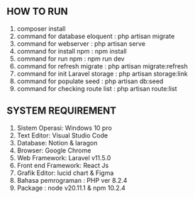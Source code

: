 ## HOW TO RUN

1. composer install
2. command for database eloquent : php artisan migrate
3. command for webserver : php artisan serve
4. command for install npm : npm install
5. command for run npm : npm run dev
6. command for refresh migrate : php artisan migrate:refresh
7. command for init Laravel storage : php artisan storage:link
8. command for populate seed : php artisan db:seed
9. command for checking route list : php artisan route:list


## SYSTEM REQUIREMENT

1.  Sistem Operasi: Windows 10 pro
2.  Text Editor: Visual Studio Code
3.  Database: Notion & laragon
4.  Browser: Google Chrome
5.  Web Framework: Laravel v11.5.0
6.  Front end Framework: React Js
7.  Grafik Editor: lucid chart & Figma
8.  Bahasa pemrograman : PHP ver 8.2.4
9.  Package : node v20.11.1 & npm 10.2.4
